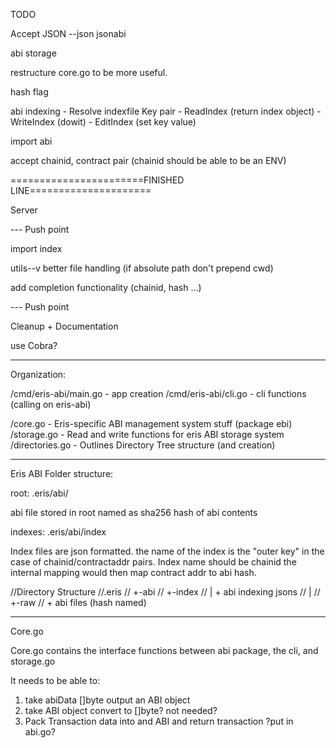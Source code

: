 TODO

Accept JSON --json jsonabi

abi storage

restructure core.go to be more useful.

hash flag

abi indexing
	- Resolve indexfile Key pair
	- ReadIndex (return index object)
	- WriteIndex (dowit)
	- EditIndex (set key value)

import abi

accept chainid, contract pair (chainid should be able to be an ENV)

=======================FINISHED LINE=====================

Server

--- Push point

import index

utils--v
better file handling (if absolute path don't prepend cwd)

add completion functionality (chainid, hash ...)

--- Push point

Cleanup + Documentation

use Cobra?


________________________________________________________________
Organization:

/cmd/eris-abi/main.go - app creation
/cmd/eris-abi/cli.go - cli functions (calling on eris-abi)

/core.go - Eris-specific ABI management system stuff (package ebi)
/storage.go - Read and write functions for eris ABI storage system
/directories.go - Outlines Directory Tree structure (and creation)


_______________________________________________________________

Eris ABI Folder structure:

root: .eris/abi/

abi file stored in root named as sha256 hash of abi contents

indexes: .eris/abi/index

Index files are json formatted. the name of the index is the "outer key" in the case of chainid/contractaddr pairs. Index name should be chainid the internal mapping would then map contract addr to abi hash.  

//Directory Structure
//.eris
//   +-abi
//      +-index
//      |    + abi indexing jsons
//      |
//      +-raw
//           + abi files (hash named)

_______________________________________________________________
Core.go

Core.go contains the interface functions between abi package, the cli, and storage.go

It needs to be able to:

1) take abiData []byte output an ABI object
2) take ABI object convert to []byte? not needed?
3) Pack Transaction data into and ABI and return transaction ?put in abi.go?
